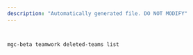 ```yaml
---
description: "Automatically generated file. DO NOT MODIFY"
---
```


```bash


mgc-beta teamwork deleted-teams list

```